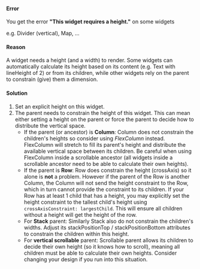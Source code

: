 #### Error
You get the error **"This widget requires a height."** on some widgets

e.g. Divider (vertical), Map, ...

#### Reason
A widget needs a height (and a width) to render. Some widgets can automatically calculate its height based on its content (e.g. Text with lineHeight of 2) or from its children, while other widgets rely on the parent to constrain (give) them a dimension.

#### Solution
1. Set an explicit height on this widget.
2. The parent needs to constrain the height of this widget. This can mean either setting a height on the parent or force the parent to decide how to distribute the vertical space.
    - If the parent (or ancestor) is **Column**: Column does not constrain the children's heights so consider using *FlexColumn* instead. FlexColumn will stretch to fill its parent's height and distribute the available vertical space between its children. Be careful when using FlexColumn inside a scrollable ancestor (all widgets inside a scrollable ancestor need to be able to calculate their own heights).
    - If the parent is **Row**: Row does constrain the height (crossAxis) so it alone is **not** a problem. However if the parent of the Row is another Column, the Column will not send the height constraint to the Row, which in turn cannot provide the constraint to its children. If your Row has at least 1 child that has a height, you may explicitly set the height constraint to the tallest child's height using `crossAxisConstraint: largestChild`. This will ensure all children without a height will get the height of the row. 
    - For **Stack** parent: Similarly Stack also do not constrain the children's widths. Adjust its stackPositionTop / stackPositionBottom attributes to constrain the children within this height.
    - For **vertical scrollable** parent: Scrollable parent allows its children to decide their own height (so it knows how to scroll), meaning all children must be able to calculate their own heights. Consider changing your design if you run into this situation.   
